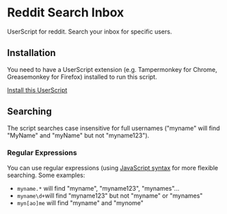 # Reddit Search Inbox
UserScript for reddit. Search your inbox for specific users.

## Installation
You need to have a UserScript extension (e.g. Tampermonkey for Chrome, Greasemonkey for Firefox) installed to run this script.

[Install this UserScript](https://github.com/LenAnderson/Reddit-Search-Inbox/raw/master/reddit_search_inbox.user.js)

## Searching
The script searches case insensitive for full usernames ("myname" will find "MyName" and "myName" but not "myname123").
### Regular Expressions
You can use regular expressions (using [JavaScript syntax](https://developer.mozilla.org/en-US/docs/Web/JavaScript/Reference/Global_Objects/RegExp#Special_characters_meaning_in_regular_expressions) for more flexible searching. Some examples:
- `myname.*` will find "myname", "myname123", "mynames"...
- `myname\d+`will find "myname123" but not "myname" or "mynames"
- `myn[ao]me` will find "myname" and "mynome"

